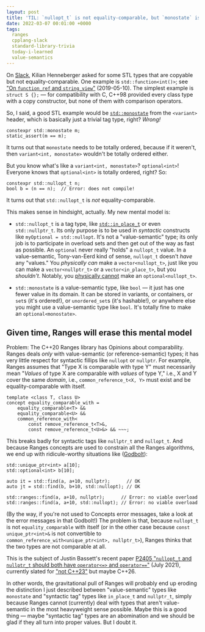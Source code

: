 ```yaml
---
layout: post
title: 'TIL: `nullopt_t` is not equality-comparable, but `monostate` is'
date: 2022-03-07 00:01:00 +0000
tags:
  ranges
  cpplang-slack
  standard-library-trivia
  today-i-learned
  value-semantics
---
```


On [Slack](https://cppalliance.org/slack/),
Kilian Henneberger asked for some STL types that are copyable but not
equality-comparable. One example is `std::function<int()>`; see
["On `function_ref` and `string_view`"](/blog/2019/05/10/function-ref-vs-string-view/) (2019-05-10).
The simplest example is `struct S {};` — for compatibility with C, C++98 provided
every class type with a copy constructor, but none of them with comparison operators.

So, I said, a good STL example would be [`std::monostate`](https://en.cppreference.com/w/cpp/utility/variant/monostate)
from the `<variant>` header, which is basically just a trivial tag type, right? _Wrong!_

    constexpr std::monostate m;
    static_assert(m == m);

It turns out that `monostate` needs to be totally ordered, because if it weren't, then
`variant<int, monostate>` wouldn't be totally ordered either.

But you know what's like a `variant<int, monostate>`? `optional<int>`!
Everyone knows that `optional<int>` is totally ordered, right? So:

    constexpr std::nullopt_t n;
    bool b = (n == n);  // Error: does not compile!

It turns out that `std::nullopt_t` is _not_ equality-comparable.

This makes sense in hindsight, actually. My new mental model is:

- `std::nullopt_t` is a tag type, like [`std::in_place_t`](https://en.cppreference.com/w/cpp/utility/in_place)
    or even `std::nullptr_t`. Its only purpose is to be used in _syntactic_ constructs
    like `myOptional = std::nullopt`. It's not a "value-semantic" type; its only job
    is to participate in overload sets and then get out of the way as fast as possible.
    An `optional` never really "holds" a `nullopt_t` value. In a value-semantic,
    Tony-van-Eerd kind of sense, `nullopt_t` doesn't _have_ any "values."
    You _physically can_ make a `vector<nullopt_t>`, just like you can make a `vector<nullptr_t>`
    or a `vector<in_place_t>`, but you _shouldn't_.
    Notably, you [physically cannot](https://eel.is/c++draft/optional#optional.general-3)
    make an `optional<nullopt_t>`.

- `std::monostate` is a value-semantic type, like `bool` — it just has one fewer value
    in its domain. It can be stored in variants, or containers, or `set`s (it's ordered!),
    or `unordered_set`s (it's hashable!), or anywhere else you might use a value-semantic
    type like `bool`. It's totally fine to make an `optional<monostate>`.


## Given time, Ranges will erase this mental model

Problem: The C++20 Ranges library has Opinions about comparability. Ranges deals _only_ with
value-semantic (or reference-semantic) types; it has very little respect for syntactic fillips
like `nullopt` or `nullptr`. For example, Ranges assumes that "Type X is comparable with type Y"
must necessarily mean "_Values_ of type X are comparable with _values_ of type Y," i.e., X and Y
cover the same _domain_, i.e., `common_reference_t<X, Y>` must exist and be equality-comparable with
itself.

    template <class T, class U>
    concept equality_comparable_with =
        equality_comparable<T> &&
        equality_comparable<U> &&
        common_reference_with<
            const remove_reference_t<T>&,
            const remove_reference_t<U>&> && ~~~;

This breaks badly for syntactic tags like `nullptr_t` and `nullopt_t`. And because Ranges
concepts are used to constrain all the Ranges algorithms, we end up with ridicule-worthy
situations like ([Godbolt](https://godbolt.org/z/qEMenWqEK)):

    std::unique_ptr<int> a[10];
    std::optional<int> b[10];

    auto it = std::find(a, a+10, nullptr);      // OK
    auto jt = std::find(b, b+10, std::nullopt); // OK

    std::ranges::find(a, a+10, nullptr);      // Error: no viable overload
    std::ranges::find(a, a+10, std::nullopt); // Error: no viable overload

(By the way, if you're not used to Concepts error messages, take a look at the error
messages in that Godbolt!) The problem is that, because `nullopt_t` is not
`equality_comparable` with itself (or in the other case because
`const unique_ptr<int>&` is not convertible to `common_reference_with<unique_ptr<int>, nullptr_t>`),
Ranges thinks that the two types are not comparable at all.

This is the subject of Justin Bassett's recent paper
[P2405 "`nullopt_t` and `nullptr_t` should both have `operator<=>` and `operator==`"](http://www.open-std.org/jtc1/sc22/wg21/docs/papers/2021/p2405r0.pdf)
(July 2021), currently slated for ["not C++23"](http://www.open-std.org/jtc1/sc22/wg21/docs/papers/2021/p2489r0.html#not-for-cpp23)
but maybe C++26.

In other words, the gravitational pull of Ranges will probably end up eroding
the distinction I just described between "value-semantic" types like `monostate` and
"syntactic tag" types like `in_place_t` and `nullptr_t`, simply because Ranges cannot
(currently) deal with types that aren't value-semantic in the most heavyweight sense possible.
Maybe this is a good thing — maybe "syntactic tag" types are an abomination and we should
be glad if they all turn into proper values. But I doubt it.
